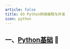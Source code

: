```yaml
---
article: false
title: 03 Python网络编程与并发
icon: python
---
```


## 一、[Python基础](/python/1、Python基础/)  :clown_face:
